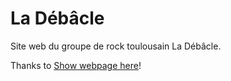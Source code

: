 # La Débâcle

Site web du groupe de rock toulousain La Débâcle.

Thanks to [Show webpage here](https://gtcore902.github.io/free-rock-band-website-template/)!
